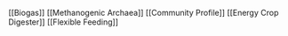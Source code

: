 [[Biogas]]
[[Methanogenic Archaea]]
[[Community Profile]]
[[Energy Crop Digester]]
[[Flexible Feeding]]
